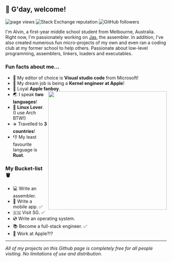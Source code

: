 ## 👋 G'day, welcome!
<p align="left">
    <img src="https://komarev.com/ghpvc/?username=cheng-alvin" alt="page views" />
    <img alt="Stack Exchange reputation" src="https://img.shields.io/stackexchange/stackoverflow/r/15492585?color=orange&label=reputation&logo=stackoverflow"/>
    <img alt="GitHub followers" src="https://img.shields.io/github/followers/cheng-alvin?color=green&logo=github">
</p>

I'm Alvin, a first-year middle school student from Melbourne, Australia. Right now, I'm passionately working on [Jas](https://github.com/cheng-alvin/jas), the assembler. In addition, I've also created numerous fun micro-projects of my own and even ran a coding club at my former school to help others. Passionate about low-level programming, assemblers, linkers, loaders and executables.

### Fun facts about me...
- 📝 My editor of choice is **Visual studio code** from Microsoft!
- 💭 My dream job is being a **Kernel engineer at Apple**!                
- 🍎 Loyal **Apple fanboy**.                                                                                                            <img src="https://media.giphy.com/media/v1.Y2lkPTc5MGI3NjExa3g5eHQ2N2JnMTh1OWhtNXpyeWpidDc0ZmE2MWx0bHN4dWZ2Mm53YyZlcD12MV9pbnRlcm5hbF9naWZfYnlfaWQmY3Q9Zw/MeJgB3yMMwIaHmKD4z/giphy.gif" width="370" align="right">
- 🌏 I speak **two languages**!
- 🐧 **Linux Lover**. (I use Arch BTW!)
- ✈️ Travelled to **3 countries**!
- 👎 My least favourite language is **Rust**.

### My Bucket-list 🪣
- 💻 Write an assembler.
- 📱 Write a mobile app. ✅
- 🇸🇬 Visit SG. ✅
- 💿 Write an operating system.
- 📚 Become a full-stack engineer. ✅
- 🍎 Work at Apple?!?

--- 

*All of my projects on this Github page is completely free for all people visiting. No limitations of use and distribution.*
